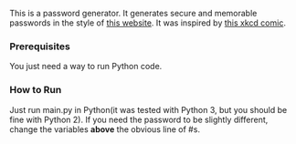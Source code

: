 This is a password generator. It generates secure and memorable passwords in the style of [this website](http://correcthorsebatterystaple.net). It was inspired by [this xkcd comic](http://xkcd.com/936).

### Prerequisites

You just need a way to run Python code.

### How to Run

Just run main.py in Python(it was tested with Python 3, but you should be fine with Python 2). If you need the password to be slightly different, change the variables **above** the obvious line of #s.

